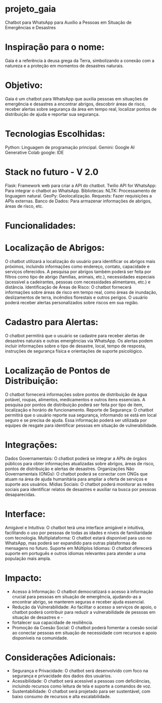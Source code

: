 # projeto_gaia
Chatbot para WhatsApp para Auxílio a Pessoas em Situação de Emergências e Desastres

# Inspiração para o nome: 
Gaia é a  referência à deusa grega da Terra, simbolizando a conexão com a natureza e a proteção em momentos de desastres naturais.

# Objetivo:
Gaia é  um chatbot para WhatsApp que auxilia pessoas em situações de emergência e desastres a encontrar abrigos, descobrir áreas de risco, receber alertas sobre segurança da área em tempo real, localizar pontos de distribuição de ajuda e reportar sua segurança.

# Tecnologias Escolhidas:
Python: Linguagem de programação principal.
Gemini: Google AI Generative
Colab google: IDE

# Stack no futuro - V 2.0
Flask: Framework web para criar a API do chatbot.
Twilio API for WhatsApp: Para integrar o chatbot ao WhatsApp.
Bibliotecas:
NLTK: Processamento de linguagem natural.
GeoPy: Geolocalização.
Requests: Fazer requisições a APIs externas.
Banco de Dados: Para armazenar informações de abrigos, áreas de risco, etc.

# Funcionalidades:

# Localização de Abrigos:

O chatbot utilizará a localização do usuário para identificar os abrigos mais próximos, incluindo informações como endereço, contato, capacidade e serviços oferecidos.
A pesquisa por abrigos também poderá ser feita por filtros como tipo de abrigo (famílias, animais, etc.), necessidades especiais (acessível a cadeirantes, pessoas com necessidades alimentares, etc.) e distância.
Identificação de Áreas de Risco:
O chatbot fornecerá informações sobre áreas de risco em tempo real, como áreas de inundação, deslizamentos de terra, incêndios florestais e outros perigos.
O usuário poderá receber alertas personalizados sobre riscos em sua região.


# Cadastro para Alertas:
O chatbot permitirá que o usuário se cadastre para receber alertas de desastres naturais e outras emergências via WhatsApp.
Os alertas podem incluir informações sobre o tipo de desastre, local, tempo de resposta, instruções de segurança física e orientações de suporte psicológico.

# Localização de Pontos de Distribuição:
O chatbot fornecerá informações sobre pontos de distribuição de água potável, roupas, alimentos, medicamentos e outros itens essenciais.
A pesquisa por pontos de distribuição poderá ser feita por tipo de item, localização e horário de funcionamento.
Reporte de Segurança:
O chatbot permitirá que o usuário reporte sua segurança, informando se está em local seguro e se precisa de ajuda.
Essa informação poderá ser utilizada por equipes de resgate para identificar pessoas em situação de vulnerabilidade.

# Integrações:
Dados Governamentais: O chatbot poderá se integrar a APIs de órgãos públicos para obter informações atualizadas sobre abrigos, áreas de risco, pontos de distribuição e alertas de desastres.
Organizações Não Governamentais (ONGs): O chatbot poderá se conectar com ONGs que atuam na área de ajuda humanitária para ampliar a oferta de serviços e suporte aos usuários.
Mídias Sociais: O chatbot poderá monitorar as redes sociais para identificar relatos de desastres e auxiliar na busca por pessoas desaparecidas.

# Interface:
Amigável e Intuitiva: O chatbot terá uma interface amigável e intuitiva, facilitando o uso por pessoas de todas as idades e níveis de familiaridade com tecnologia.
Multiplataforma: O chatbot estará disponível para uso no WhatsApp, mas poderá ser expandido para outras plataformas de mensagens no futuro.
Suporte em Múltiplos Idiomas: O chatbot oferecerá suporte em português e outros idiomas relevantes para atender a uma população mais ampla.
# Impacto:
 - Acesso à Informação: O chatbot democratizará o acesso à informação crucial para pessoas em situação de emergência, ajudando-as a encontrar abrigo, se manterem seguras e receber ajuda essencial.
 - Redução da Vulnerabilidade: Ao facilitar o acesso a serviços de apoio, o chatbot poderá contribuir para reduzir a vulnerabilidade de pessoas em situação de desastres e - 
- fortalecer sua capacidade de resiliência.
- Promoção da Coesão Social: O chatbot poderá fomentar a coesão social ao conectar pessoas em situação de necessidade com recursos e apoio disponíveis na comunidade.

# Considerações Adicionais:
- Segurança e Privacidade: O chatbot será desenvolvido com foco na segurança e privacidade dos dados dos usuários.
- Acessibilidade: O chatbot será acessível a pessoas com deficiências, incluindo recursos como leitura de tela e suporte a comandos de voz.
- Sustentabilidade: O chatbot será projetado para ser sustentável, com baixo consumo de recursos e alta escalabilidade.



